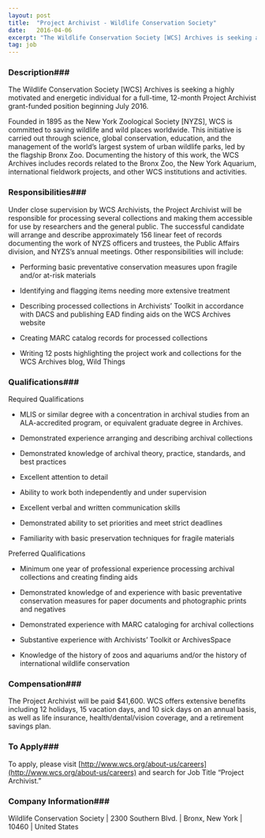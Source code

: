 ```yaml
---
layout: post
title:  "Project Archivist - Wildlife Conservation Society"
date:   2016-04-06
excerpt: "The Wildlife Conservation Society [WCS] Archives is seeking a highly motivated and energetic individual for a full-time, 12-month Project Archivist grant-funded position beginning July 2016. Founded in 1895 as the New York Zoological Society [NYZS], WCS is committed to saving wildlife and wild places worldwide. This initiative is carried out..."
tag: job
---
```


### Description###

The Wildlife Conservation Society [WCS] Archives is seeking a highly motivated and energetic individual for a full-time, 12-month Project Archivist grant-funded position beginning July 2016.

Founded in 1895 as the New York Zoological Society [NYZS], WCS is committed to saving wildlife and wild places worldwide. This initiative is carried out through science, global conservation, education, and the management of the world’s largest system of urban wildlife parks, led by the flagship Bronx Zoo. Documenting the history of this work, the WCS Archives includes records related to the Bronx Zoo, the New York Aquarium, international fieldwork projects, and other WCS institutions and activities.


### Responsibilities###

Under close supervision by WCS Archivists, the Project Archivist will be responsible for processing several collections and making them accessible for use by researchers and the general public. The successful candidate will arrange and describe approximately 156 linear feet of records documenting the work of NYZS officers and trustees, the Public Affairs division, and NYZS’s annual meetings.  Other responsibilities will include:

* Performing basic preventative conservation measures upon fragile and/or at-risk materials

* Identifying and flagging items needing more extensive treatment

* Describing processed collections in Archivists’ Toolkit in accordance with DACS and publishing EAD finding aids on the WCS Archives website

* Creating MARC catalog records for processed collections

* Writing 12 posts highlighting the project work and collections for the WCS Archives blog, Wild Things



### Qualifications###

Required Qualifications

* MLIS or similar degree with a concentration in archival studies from an ALA-accredited program, or equivalent graduate degree in Archives.

* Demonstrated experience arranging and describing archival collections

* Demonstrated knowledge of archival theory, practice, standards, and best practices

* Excellent attention to detail

* Ability to work both independently and under supervision

* Excellent verbal and written communication skills

* Demonstrated ability to set priorities and meet strict deadlines

* Familiarity with basic preservation techniques for fragile materials

Preferred Qualifications

* Minimum one year of professional experience processing archival collections and creating finding aids

* Demonstrated knowledge of and experience with basic preventative conservation measures for paper documents and photographic prints and negatives

* Demonstrated experience with MARC cataloging for archival collections

* Substantive experience with Archivists’ Toolkit or ArchivesSpace

* Knowledge of the history of zoos and aquariums and/or the history of international wildlife conservation



### Compensation###

The Project Archivist will be paid $41,600.     WCS offers extensive benefits including 12 holidays, 15 vacation days, and 10 sick days on an annual basis, as well as life insurance, health/dental/vision coverage, and a retirement savings plan.






### To Apply###

To apply, please visit [http://www.wcs.org/about-us/careers](http://www.wcs.org/about-us/careers) and search for Job Title “Project Archivist.”


### Company Information###

Wildlife Conservation Society | 2300 Southern Blvd. | Bronx, New York | 10460 | United States



